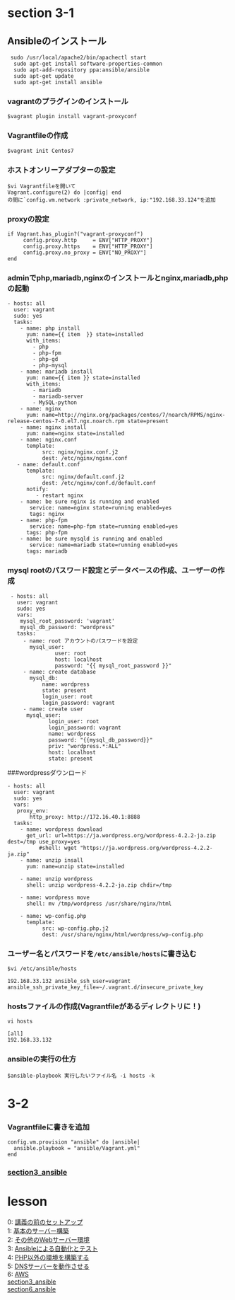 # section 3-1

## Ansibleのインストール
     sudo /usr/local/apache2/bin/apachectl start
      sudo apt-get install software-properties-common
      sudo apt-add-repository ppa:ansible/ansible
      sudo apt-get update
      sudo apt-get install ansible
### vagrantのプラグインのインストール
    $vagrant plugin install vagrant-proxyconf
### Vagrantfileの作成
   `$vagrant init Centos7`
### ホストオンリーアダプターの設定
    $vi Vagrantfileを開いて
    Vagrant.configure(2) do |config| end
    の間に`config.vm.network :private_network, ip:"192.168.33.124"を追加
### proxyの設定

    if Vagrant.has_plugin?("vagrant-proxyconf")
         config.proxy.http     = ENV["HTTP_PROXY"]
         config.proxy.https    = ENV["HTTP_PROXY"]
         config.proxy.no_proxy = ENV["NO_PROXY"]
    end

### adminでphp,mariadb,nginxのインストールとnginx,mariadb,phpの起動

    - hosts: all
      user: vagrant
      sudo: yes
      tasks:
        - name: php install
          yum: name={{ item  }} state=installed
          with_items:
            - php
            - php-fpm
            - php-gd
            - php-mysql
        - name: mariadb install
          yum: name={{ item }} state=installed
          with_items:
            - mariadb
            - mariadb-server
            - MySQL-python
        - name: nginx
          yum: name=http://nginx.org/packages/centos/7/noarch/RPMS/nginx-release-centos-7-0.el7.ngx.noarch.rpm state=present
        - name: nginx install
          yum: name=nginx state=installed
        - name: nginx.conf
          template:
               src: nginx/nginx.conf.j2
               dest: /etc/nginx/nginx.conf
       - name: default.conf
          template:
               src: nginx/default.conf.j2
               dest: /etc/nginx/conf.d/default.conf
          notify:
             - restart nginx
        - name: be sure nginx is running and enabled
           service: name=nginx state=running enabled=yes
           tags: nginx
        - name: php-fpm
           service: name=php-fpm state=running enabled=yes
          tags: php-fpm
        - name: be sure mysqld is running and enabled
           service: name=mariadb state=running enabled=yes
          tags: mariadb

### mysql rootのパスワード設定とデータベースの作成、ユーザーの作成

     - hosts: all
       user: vagrant
       sudo: yes
       vars:
        mysql_root_password: 'vagrant'
        mysql_db_password: "wordpress"
       tasks:
         - name: root アカウントのパスワードを設定
           mysql_user:
                   user: root
                   host: localhost
                   password: "{{ mysql_root_password }}"
         - name: create database
           mysql_db:
               name: wordpress
               state: present
               login_user: root
               login_password: vagrant
         - name: create user
          mysql_user:
                 login_user: root
                 login_password: vagrant
                 name: wordpress
                 password: "{{mysql_db_password}}"
                 priv: "wordpress.*:ALL"
                 host: localhost
                 state: present

###wordpressダウンロード

    - hosts: all
      user: vagrant
      sudo: yes
      vars:
       proxy_env:
           http_proxy: http://172.16.40.1:8888
      tasks:
        - name: wordpress download
          get_url: url=https://ja.wordpress.org/wordpress-4.2.2-ja.zip dest=/tmp use_proxy=yes
              #shell: wget "https://ja.wordpress.org/wordpress-4.2.2-ja.zip"
        - name: unzip insall
          yum: name=unzip state=installed

        - name: unzip wordpress
          shell: unzip wordpress-4.2.2-ja.zip chdir=/tmp

        - name: wordpress move
          shell: mv /tmp/wordpress /usr/share/nginx/html

        - name: wp-config.php
          template:
               src: wp-config.php.j2
               dest: /usr/share/nginx/html/wordpress/wp-config.php

### ユーザー名とパスワードを`/etc/ansible/hosts`に書き込む
    $vi /etc/ansible/hosts

    192.168.33.132 ansible_ssh_user=vagrant ansible_ssh_private_key_file=~/.vagrant.d/insecure_private_key
### hostsファイルの作成(Vagrantfileがあるディレクトリに！)
    vi hosts

    [all]
    192.168.33.132
###  ansibleの実行の仕方

   `$ansible-playbook 実行したいファイル名 -i hosts -k`


# 3-2

### Vagrantfileに書きを追加

    config.vm.provision "ansible" do |ansible|
      ansible.playbook = "ansible/Vagrant.yml"
    end

### [section3_ansible](section3_ansible)




# lesson
0: [講義の前のセットアップ](section0.md)  
1: [基本のサーバー構築](section1.md)  
2: [その他のWebサーバー環境](section2.md)  
3: [Ansibleによる自動化とテスト](section3.md)  
4: [PHP以外の環境を構築する](section4.md)  
5: [DNSサーバーを動作させる](section5.md)  
6: [AWS](section6.md)  
[section3_ansible](section3_ansible)  
[section6_ansible](section6_ansible)  
